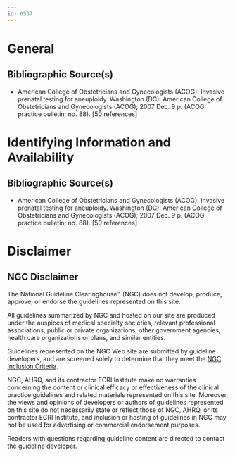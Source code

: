 ```yaml
---
id: 6537
---
```


# General

## Bibliographic Source(s)

- American College of Obstetricians and Gynecologists (ACOG). Invasive prenatal testing for aneuploidy. Washington (DC): American College of Obstetricians and Gynecologists (ACOG); 2007 Dec. 9 p. (ACOG practice bulletin; no. 88). [50 references]

# Identifying Information and Availability

## Bibliographic Source(s)

- American College of Obstetricians and Gynecologists (ACOG). Invasive prenatal testing for aneuploidy. Washington (DC): American College of Obstetricians and Gynecologists (ACOG); 2007 Dec. 9 p. (ACOG practice bulletin; no. 88). [50 references]

# Disclaimer

## NGC Disclaimer

The National Guideline Clearinghouse™ (NGC) does not develop, produce, approve, or endorse the guidelines represented on this site.

All guidelines summarized by NGC and hosted on our site are produced under the auspices of medical specialty societies, relevant professional associations, public or private organizations, other government agencies, health care organizations or plans, and similar entities.

Guidelines represented on the NGC Web site are submitted by guideline developers, and are screened solely to determine that they meet the [NGC Inclusion Criteria](/help-and-about/summaries/inclusion-criteria).

NGC, AHRQ, and its contractor ECRI Institute make no warranties concerning the content or clinical efficacy or effectiveness of the clinical practice guidelines and related materials represented on this site. Moreover, the views and opinions of developers or authors of guidelines represented on this site do not necessarily state or reflect those of NGC, AHRQ, or its contractor ECRI Institute, and inclusion or hosting of guidelines in NGC may not be used for advertising or commercial endorsement purposes.

Readers with questions regarding guideline content are directed to contact the guideline developer.

